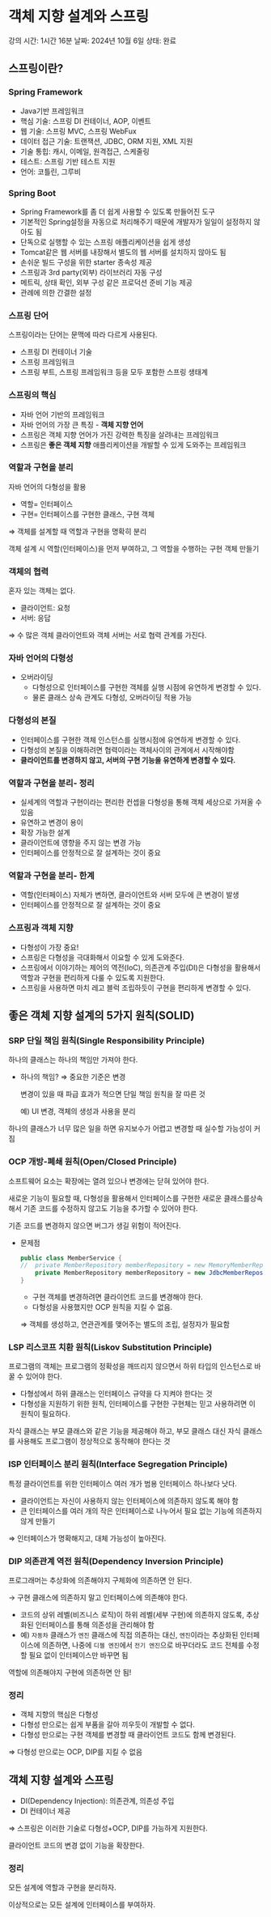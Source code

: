 # 객체 지향 설계와 스프링

강의 시간: 1시간 16분
날짜: 2024년 10월 6일
상태: 완료

## 스프링이란?

### Spring Framework

- Java기반 프레임워크
- 핵심 기술: 스프링 DI 컨테이너, AOP, 이벤트
- 웹 기술: 스프링 MVC, 스프링 WebFux
- 데이터 접근 기술: 트랜잭션, JDBC, ORM 지원, XML 지원
- 기술 통힙: 캐시, 이메일, 원격접근, 스케줄링
- 테스트: 스프링 기반 테스트 지원
- 언어: 코틀린, 그루비

### Spring Boot

- Spring Framework를 좀 더 쉽게 사용할 수 있도록 만들어진 도구
- 기본적인 Spring설정을 자동으로 처리해주기 때문에 개발자가 일일이 설정하지 않아도 됨
- 단독으로 실행할 수 있는 스프링 애플리케이션을 쉽게 생성
- Tomcat같은 웹 서버를 내장해서 별도의 웹 서버를 설치하지 않아도 됨
- 손쉬운 빌드 구성을 위한 starter 종속성 제공
- 스프링과 3rd party(외부) 라이브러리 자동 구성
- 메트릭, 상태 확인, 외부 구성 같은 프로덕션 준비 기능 제공
- 관례에 의한 간결한 설정

### 스프링 단어

스프링이라는 단어는 문맥에 따라 다르게 사용된다.

- 스프링 DI 컨테이너 기술
- 스프링 프레임워크
- 스프링 부트, 스프링 프레임워크 등을 모두 포함한 스프링 생태계

### 스프링의 핵심

- 자바 언어 기반의 프레임워크
- 자바 언어의 가장 큰 특징 - **객체 지향 언어**
- 스프링은 객체 지향 언어가 가진 강력한 특징을 살려내는 프레임워크
- 스프링은 **좋은 객체 지향** 애플리케이션을 개발할 수 있게 도와주는 프레임워크

### 역할과 구현을 분리

자바 언어의 다형성을 활용 

- 역할= 인터페이스
- 구현= 인터페이스를 구현한 클래스, 구현 객체

⇒ 객체를 설계할 때 역할과 구현을 명확히 분리

객체 설계 시 역할(인터페이스)을 먼저 부여하고, 그 역할을 수행하는 구현 객체 만들기

### 객체의 협력

혼자 있는 객체는 없다.

- 클라이언트: 요청
- 서버: 응답

⇒ 수 많은 객체 클라이언트와 객체 서버는 서로 협력 관계를 가진다.

### 자바 언어의 다형성

- 오버라이딩
    - 다형성으로 인터페이스를 구현한 객체를 실행 시점에 유연하게 변경할 수 있다.
    - 물론 클래스 상속 관계도 다형성, 오버라이딩 적용 가능

### 다형성의 본질

- 인터페이스를 구현한 객체 인스턴스를 실행시점에 유연하게 변경할 수 있다.
- 다형성의 본질을 이해하려면 협력이라는 객체사이의 관계에서 시작해야함
- **클라이언트를 변경하지 않고, 서버의 구현 기능을 유연하게 변경할 수 있다.**

### 역할과 구현을 분리- 정리

- 실세계의 역할과 구현이라는 편리한 컨셉을 다형성을 통해 객체 세상으로 가져올 수 있음
- 유연하고 변경이 용이
- 확장 가능한 설계
- 클라이언트에 영향을 주지 않는 변경 가능
- 인터페이스를 안정적으로 잘 설계하는 것이 중요

### 역할과 구현을 분리- 한계

- 역할(인터페이스) 자체가 변하면, 클라이언트와 서버 모두에 큰 변경이 발생
- 인터페이스를 안정적으로 잘 설계하는 것이 중요

### 스프링과 객체 지향

- 다형성이 가장 중요!
- 스프링은 다형성을 극대화해서 이요할 수 있게 도와준다.
- 스프링에서 이야기하는 제어의 역전(IoC), 의존관계 주입(DI)은 다형성을 활용해서 역할과 구현을 편리하게 다룰 수 있도록 지원한다.
- 스프링을 사용하면 마치 레고 블럭 조립하듯이 구현을 편리하게 변경할 수 있다.

## 좋은 객체 지향 설계의 5가지 원칙(SOLID)

### SRP 단일 책임 원칙(Single Responsibility Principle)

하나의 클래스는 하나의 책임만 가져야 한다.

- 하나의 책임? ⇒ 중요한 기준은 변경
    
    변경이 있을 때 파급 효과가 적으면 단일 책임 원칙을 잘 따른 것
    
    예) UI 변경, 객체의 생성과 사용을 분리  
    

하나의 클래스가 너무 많은 일을 하면 유지보수가 어렵고 변경할 때 실수할 가능성이 커짐

### OCP 개방-폐쇄 원칙(Open/Closed Principle)

소프트웨어 요소는 확장에는 열려 있으나 변경에는 닫혀 있어야 한다.

새로운 기능이 필요할 때, 다형성을 활용해서 인터페이스를 구현한 새로운 클래스를상속해서 기존 코드를 수정하지 않고도 기능을 추가할 수 있어야 한다.

기존 코드를 변경하지 않으면 버그가 생길 위험이 적어진다.

- 문제점
    
    ```java
    public class MemberService {
    //	private MemberRepository memberRepository = new MemoryMemberRepository();
    	private MemberRepository memberRepository = new JdbcMemberRepository();
    }
    ```
    
    - 구현 객체를 변경하려면 클라이언트 코드를 변경해야 한다.
    - 다형성을 사용했지만 OCP 원칙을 지킬 수 없음.
    
    ⇒ 객체를 생성하고, 연관관계를 맺어주는 별도의 조립, 설정자가 필요함
    

### LSP 리스코프 치환 원칙(Liskov Substitution Principle)

프로그램의 객체는 프로그램의 정확성을 깨뜨리지 않으면서 하위 타입의 인스턴스로 바꿀 수 있어야 한다.

- 다형성에서 하위 클래스는 인터페이스 규약을 다 지켜야 한다는 것
- 다형성을 지원하기 위한 원칙, 인터페이스를 구현한 구현체는 믿고 사용하려면 이 원칙이 필요하다.

자식 클래스는 부모 클래스와 같은 기능을 제공해야 하고, 부모 클래스 대신 자식 클래스를 사용해도 프로그램이 정상적으로 동작해야 한다는 것

### ISP 인터페이스 분리 원칙(Interface Segregation Principle)

특정 클라이언트를 위한 인터페이스 여러 개가 범용 인터페이스 하나보다 낫다.

- 클라이언트는 자신이 사용하지 않는 인터페이스에 의존하지 않도록 해야 함
- 큰 인터페이스를 여러 개의 작은 인터페이스로 나누어서 필요 없는 기능에 의존하지 않게 만들기

⇒ 인터페이스가 명확해지고, 대체 가능성이 높아진다.

### DIP 의존관계 역전 원칙(Dependency Inversion Principle)

프로그래머는 추상화에 의존해야지 구체화에 의존하면 안 된다.

→ 구현 클래스에 의존하지 말고 인터페이스에 의존해야 한다.

- 코드의 상위 레벨(비즈니스 로직)이 하위 레벨(세부 구현)에 의존하지 않도록, 추상화된 인터페이스를 통해 의존성을 관리해야 함
- 예) `자동차` 클래스가 `엔진` 클래스에 직접 의존하는 대신, `엔진`이라는 추상화된 인터페이스에 의존하면, 나중에 `디젤 엔진`에서 `전기 엔진`으로 바꾸더라도 코드 전체를 수정할 필요 없이 인터페이스만 바꾸면 됨

역할에 의존해야지 구현에 의존하면 안 됨!

### 정리

- 객체 지향의 핵심은 다형성
- 다형성 만으로는 쉽게 부품을 갈아 끼우듯이 개발할 수 없다.
- 다형성 만으로는 구현 객체를 변경할 때 클라이언트 코드도 함께 변경된다.

⇒ 다형성 만으로는 OCP, DIP를 지킬 수 없음

## 객체 지향 설계와 스프링

- DI(Dependency Injection): 의존관계, 의존성 주입
- DI 컨테이너 제공

⇒ 스프링은 이러한 기술로 다형성+OCP, DIP를 가능하게 지원한다.

클라이언트 코드의 변경 없이 기능을 확장한다.

### 정리

모든 설계에 역할과 구현을 분리하자.

이상적으로는 모든 설계에 인터페이스를 부여하자.